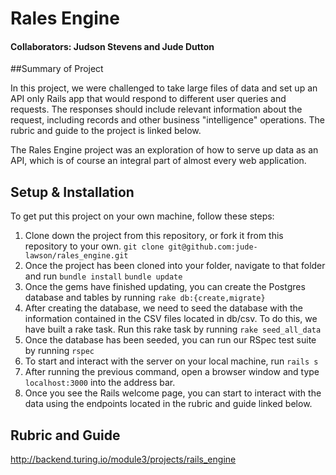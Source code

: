 # Rales Engine

#### Collaborators: Judson Stevens and Jude Dutton

##Summary of Project

  In this project, we were challenged to take large files of data and set up an API only Rails app that would respond to different user queries and requests. The responses should include relevant information about the request, including records and other business "intelligence" operations. The rubric and guide to the project is linked below. 
  
  The Rales Engine project was an exploration of how to serve up data as an API, which is of course an integral part of almost every web application.

## Setup & Installation

  To get put this project on your own machine, follow these steps:
  1. Clone down the project from this repository, or fork it from this repository to your own.
    `git clone git@github.com:jude-lawson/rales_engine.git`
  2. Once the project has been cloned into your folder, navigate to that folder and run
    `bundle install`
    `bundle update`
  3. Once the gems have finished updating, you can create the Postgres database and tables by running 
    `rake db:{create,migrate}`
  4. After creating the database, we need to seed the database with the information contained in the CSV files located in db/csv. To do this, we have built a rake task. Run this rake task by running
    `rake seed_all_data`
  5. Once the database has been seeded, you can run our RSpec test suite by running
    `rspec`
  6. To start and interact with the server on your local machine, run
    `rails s`
  7. After running the previous command, open a browser window and type `localhost:3000` into the address bar.
  8. Once you see the Rails welcome page, you can start to interact with the data using the endpoints located in the rubric and guide linked below.
  
## Rubric and Guide

  http://backend.turing.io/module3/projects/rails_engine
